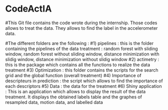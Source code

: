# CodeActIA

#This Git file contains the code wrote during the internship. Those codes allows to treat the data. They allows to find the label in the accelerometer data.

#The different folders are the following :
#1) pipelines : this is the folder containing the pipelines of the data treatment : random forest with sliding window, random forest without sliding window, distance minimization with slidig window, distance minimization without slidig window 
#2) actimetry : this is the package which contains all the functions to realize the data treatment
#3) Optimization : this folder contains the scripts for the search grid and the global function (overall treatment)
#4) Importance of descripteurs in prediction : the script which allows to find the importance of each descriptors
#5) Data : the data for the treatment
#6) Shiny application : This is an application which allows to display the result of the data treatment. It displays the obtained labels table and the graphes of resampled data, motion data, and labelled data
